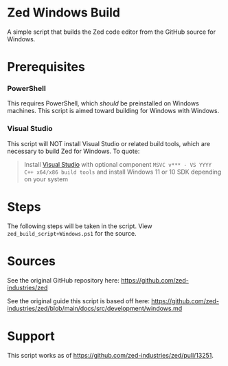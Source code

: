 # Zed Windows Build
A simple script that builds the Zed code editor from the GitHub source for Windows.

# Prerequisites

### PowerShell
This requires PowerShell, which *should* be preinstalled on Windows machines. This script is aimed toward building for Windows with Windows.

### Visual Studio
This script will NOT install Visual Studio or related build tools, which are necessary to build Zed for Windows. To quote:
 > Install [Visual Studio](https://visualstudio.microsoft.com/downloads/) with optional component `MSVC v*** - VS YYYY C++ x64/x86 build tools` and install Windows 11 or 10 SDK depending on your system


# Steps
The following steps will be taken in the script. View `zed_build_script+Windows.ps1` for the source.

# Sources
See the original GitHub repository here: https://github.com/zed-industries/zed

See the original guide this script is based off here: https://github.com/zed-industries/zed/blob/main/docs/src/development/windows.md

# Support
This script works as of https://github.com/zed-industries/zed/pull/13251.
